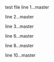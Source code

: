 test file
line 1...master

line 2...master

line 3...master

line 6...master

line 8...master

line 10...master